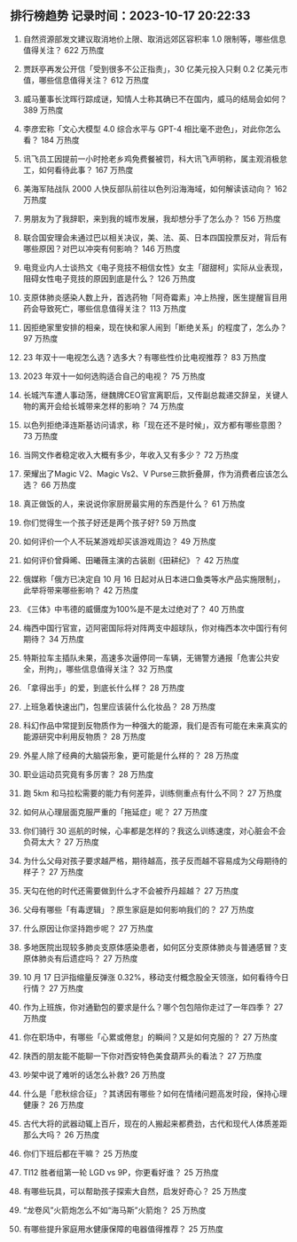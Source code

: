 
## 排行榜趋势 记录时间：2023-10-17 20:22:33
  
  1. 自然资源部发文建议取消地价上限、取消远郊区容积率 1.0 限制等，哪些信息值得关注？ 622 万热度
    
  2. 贾跃亭再发公开信「受到很多不公正指责」，30 亿美元投入只剩 0.2 亿美元市值，哪些信息值得关注？ 612 万热度
    
  3. 威马董事长沈晖行踪成谜，知情人士称其确已不在国内，威马的结局会如何？ 389 万热度
    
  4. 李彦宏称「文心大模型 4.0 综合水平与 GPT-4 相比毫不逊色」，对此你怎么看？ 184 万热度
    
  5. 讯飞员工因提前一小时抢老乡鸡免费餐被罚，科大讯飞声明称，属主观消极怠工，如何看待此事？ 167 万热度
    
  6. 美海军陆战队 2000 人快反部队前往以色列沿海海域，如何解读该动向？ 162 万热度
    
  7. 男朋友为了我辞职，来到我的城市发展，我却想分手了怎么办？ 156 万热度
    
  8. 联合国安理会未通过巴以相关决议，美、法、英、日本四国投票反对，背后有哪些原因？对巴以冲突有何影响？ 146 万热度
    
  9. 电竞业内人士谈热文《电子竞技不相信女性》女主「甜甜柯」实际从业表现，阻碍女性电子竞技的原因到底是什么？ 126 万热度
    
  10. 支原体肺炎感染人数上升，首选药物「阿奇霉素」冲上热搜，医生提醒盲目用药会导致死亡，哪些信息值得关注？ 113 万热度
    
  11. 因拒绝家里安排的相亲，现在快和家人闹到「断绝关系」的程度了，怎么办？ 97 万热度
    
  12. 23 年双十一电视怎么选？选多大？有哪些性价比电视推荐？ 83 万热度
    
  13. 2023 年双十一如何选购适合自己的电视？ 75 万热度
    
  14. 长城汽车遭人事动荡，继魏牌CEO官宣离职后，又传副总裁递交辞呈，关键人物的离开会给长城带来怎样的影响？ 74 万热度
    
  15. 以色列拒绝泽连斯基访问请求，称「现在还不是时候」，双方都有哪些意图？ 73 万热度
    
  16. 当网文作者稳定收入大概有多少，年收入又有多少？ 72 万热度
    
  17. 荣耀出了Magic V2、Magic Vs2、V Purse三款折叠屏，作为消费者应该怎么选？ 66 万热度
    
  18. 真正做饭的人，来说说你家厨房最实用的东西是什么？ 61 万热度
    
  19. 你们觉得生一个孩子好还是两个孩子好? 59 万热度
    
  20. 如何评价一个人不玩某游戏却买该游戏周边？ 49 万热度
    
  21. 如何评价曾舜晞、田曦薇主演的古装剧《田耕纪》？ 42 万热度
    
  22. 俄媒称「俄方已决定自 10 月 16 日起对从日本进口鱼类等水产品实施限制」，此举将带来哪些影响？ 42 万热度
    
  23. 《三体》中韦德的威慑度为100%是不是太过绝对了？ 40 万热度
    
  24. 梅西中国行官宣，迈阿密国际将对阵两支中超球队，你对梅西本次中国行有何期待？ 34 万热度
    
  25. 特斯拉车主插队未果，高速多次逼停同一车辆，无锡警方通报「危害公共安全，刑拘」，哪些信息值得关注？ 32 万热度
    
  26. 「拿得出手」的爱，到底长什么样？ 28 万热度
    
  27. 上班急着快速出门，包里应该装什么化妆品？ 28 万热度
    
  28. 科幻作品中常提到反物质作为一种强大的能源，我们是否有可能在未来真实的能源研究中利用反物质？ 28 万热度
    
  29. 外星人除了经典的大脑袋形象，更可能是什么样的？ 28 万热度
    
  30. 职业运动员究竟有多厉害？ 28 万热度
    
  31. 跑 5km 和马拉松需要的能力有何差异，训练侧重点有什么不同？ 27 万热度
    
  32. 如何从心理层面克服严重的「拖延症」呢？ 27 万热度
    
  33. 你们骑行 30 巡航的时候，心率都是怎样的？我这么训练速度，对心脏会不会负荷太大？ 27 万热度
    
  34. 为什么父母对孩子要求越严格，期待越高，孩子反而越不容易成为父母期待的样子？ 27 万热度
    
  35. 天勾在他的时代还需要做到什么才不会被乔丹超越？ 27 万热度
    
  36. 父母有哪些「有毒逻辑」？原生家庭是如何影响我们的？ 27 万热度
    
  37. 什么原因让你坚持跑步呢？ 27 万热度
    
  38. 多地医院出现较多肺炎支原体感染患者，如何区分支原体肺炎与普通感冒？支原体肺炎有后遗症吗？ 27 万热度
    
  39. 10 月 17 日沪指缩量反弹涨 0.32%，移动支付概念股全天领涨，如何看待今日行情？ 27 万热度
    
  40. 作为上班族，你对通勤包的要求是什么？哪个包包陪你走过了一年四季？ 27 万热度
    
  41. 你在职场中，有哪些「心累或倦怠」的瞬间？又是如何克服的？ 27 万热度
    
  42. 陕西的朋友能不能聊一下你对西安特色美食葫芦头的看法？ 27 万热度
    
  43. 吵架中说了难听的话怎么补救? 26 万热度
    
  44. 什么是「悲秋综合征」？其诱因有哪些？如何在情绪问题高发时段，保持心理健康？ 26 万热度
    
  45. 古代大将的武器动辄上百斤，现在的人搬起来都费劲，古代和现代人体质差距那么大吗？ 26 万热度
    
  46. 你们下班后都在干嘛？ 25 万热度
    
  47. TI12 胜者组第一轮 LGD vs 9P，你更看好谁？ 25 万热度
    
  48. 有哪些玩具，可以帮助孩子探索大自然，启发好奇心？ 25 万热度
    
  49. “龙卷风”火箭炮怎么不如“海马斯”火箭炮？ 25 万热度
    
  50. 有哪些提升家庭用水健康保障的电器值得推荐？ 25 万热度
    